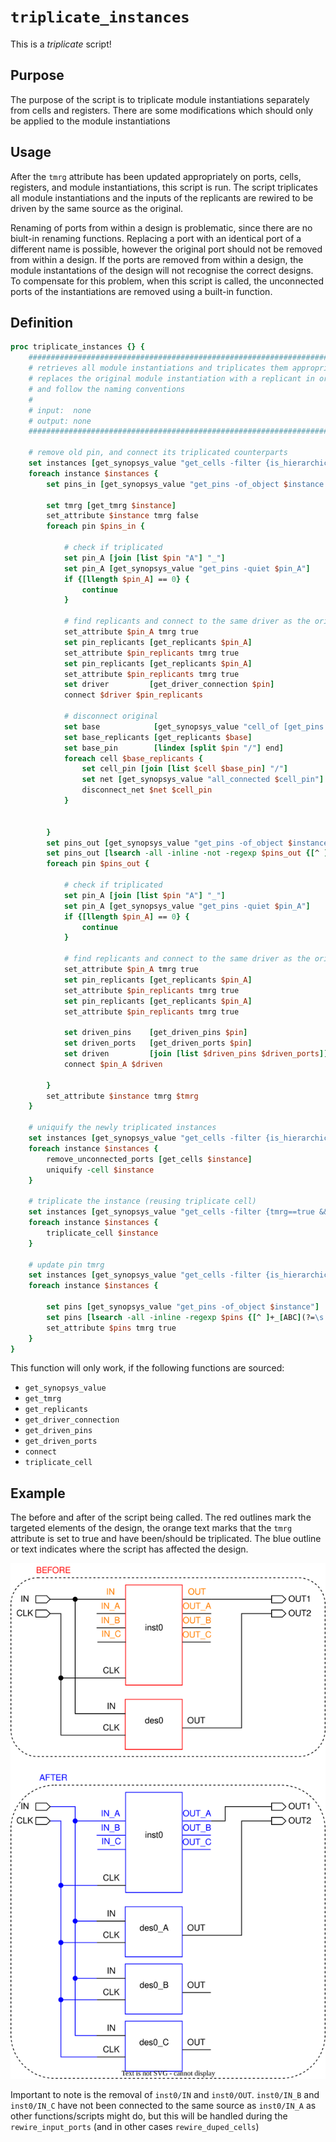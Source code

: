 # ```triplicate_instances```

This is a *triplicate* script!

## Purpose

The purpose of the script is to triplicate module instantiations separately from cells and registers. There are some modifications which should only be applied to the module instantiations

## Usage

After the ```tmrg``` attribute has been updated appropriately on ports, cells, registers, and module instantiations, this script is run. The script triplicates all module instantiations and the inputs of the replicants are rewired to be driven by the same source as the original.

Renaming of ports from within a design is problematic, since there are no biult-in renaming functions. Replacing a port with an identical port of a different name is possible, however the original port should not be removed from within a design. If the ports are removed from within a design, the module instantations of the design will not recognise the correct designs. To compensate for this problem, when this script is called, the unconnected ports of the instantiations are removed using a built-in function.

## Definition

```tcl
proc triplicate_instances {} {
    ##########################################################################################
    # retrieves all module instantiations and triplicates them appropriately. This script also
    # replaces the original module instantiation with a replicant in order to change the name
    # and follow the naming conventions
    #
    # input:  none
    # output: none
    ##########################################################################################

    # remove old pin, and connect its triplicated counterparts
    set instances [get_synopsys_value "get_cells -filter {is_hierarchical==true}"]
    foreach instance $instances {
        set pins_in [get_synopsys_value "get_pins -of_object $instance -filter pin_direction==in"] 

        set tmrg [get_tmrg $instance]
        set_attribute $instance tmrg false
        foreach pin $pins_in {

            # check if triplicated 
            set pin_A [join [list $pin "A"] "_"]
            set pin_A [get_synopsys_value "get_pins -quiet $pin_A"]
            if {[llength $pin_A] == 0} {
                continue
            }

            # find replicants and connect to the same driver as the original
            set_attribute $pin_A tmrg true
            set pin_replicants [get_replicants $pin_A]
            set_attribute $pin_replicants tmrg true
            set pin_replicants [get_replicants $pin_A]
            set_attribute $pin_replicants tmrg true
            set driver         [get_driver_connection $pin]
            connect $driver $pin_replicants

            # disconnect original
            set base            [get_synopsys_value "cell_of [get_pins $pin]"]
            set base_replicants [get_replicants $base]
            set base_pin        [lindex [split $pin "/"] end]
            foreach cell $base_replicants {
                set cell_pin [join [list $cell $base_pin] "/"]
                set net [get_synopsys_value "all_connected $cell_pin"]
                disconnect_net $net $cell_pin
            }


        }
        set pins_out [get_synopsys_value "get_pins -of_object $instance -filter pin_direction==out"] 
        set pins_out [lsearch -all -inline -not -regexp $pins_out {[^ ]+_[ABC](?=\s|$)}]
        foreach pin $pins_out {

            # check if triplicated 
            set pin_A [join [list $pin "A"] "_"]
            set pin_A [get_synopsys_value "get_pins -quiet $pin_A"]
            if {[llength $pin_A] == 0} {
                continue
            }

            # find replicants and connect to the same driver as the original
            set_attribute $pin_A tmrg true
            set pin_replicants [get_replicants $pin_A]
            set_attribute $pin_replicants tmrg true
            set pin_replicants [get_replicants $pin_A]
            set_attribute $pin_replicants tmrg true
        
            set driven_pins    [get_driven_pins $pin]
            set driven_ports   [get_driven_ports $pin]
            set driven         [join [list $driven_pins $driven_ports]]
            connect $pin_A $driven

        }
        set_attribute $instance tmrg $tmrg
    }

    # uniquify the newly triplicated instances
    set instances [get_synopsys_value "get_cells -filter {is_hierarchical==true}"]
    foreach instance $instances {
        remove_unconnected_ports [get_cells $instance]
        uniquify -cell $instance
    }

    # triplicate the instance (reusing triplicate cell)
    set instances [get_synopsys_value "get_cells -filter {tmrg==true && is_hierarchical==true}"]
    foreach instance $instances {
        triplicate_cell $instance   
    }

    # update pin tmrg
    set instances [get_synopsys_value "get_cells -filter {is_hierarchical==true}"]
    foreach instance $instances {

        set pins [get_synopsys_value "get_pins -of_object $instance"]
        set pins [lsearch -all -inline -regexp $pins {[^ ]+_[ABC](?=\s|$)}]
        set_attribute $pins tmrg true
    }
}
```

This function will only work, if the following functions are sourced:

* ```get_synopsys_value```
* ```get_tmrg```
* ```get_replicants```
* ```get_driver_connection```
* ```get_driven_pins```
* ```get_driven_ports```
* ```connect```
* ```triplicate_cell```

## Example

The before and after of the script being called. The red outlines mark the targeted elements of the design, the orange text marks that the ```tmrg``` attribute is set to true and have been/should be triplicated. The blue outline or text indicates where the script has affected the design.

<picture>
  <source media="(prefers-color-scheme: dark)" srcset="../figures/dark-mode/triplicate_scripts/triplicate_instances.drawio.svg">
  <img alt="Example triplication of a module instance" src="../figures/light-mode/triplicate_scripts/triplicate_instances.drawio.svg">
</picture>

Important to note is the removal of ```inst0/IN``` and ```inst0/OUT```. ```inst0/IN_B``` and ```inst0/IN_C``` have not been connected to the same source as ```inst0/IN_A``` as other functions/scripts might do, but this will be handled during the ```rewire_input_ports``` (and in other cases ```rewire_duped_cells```)
